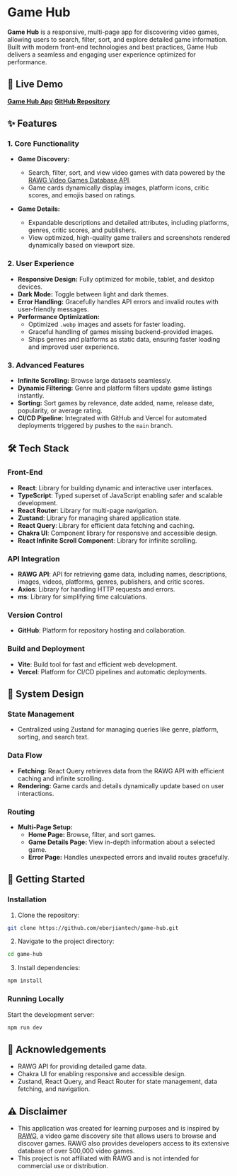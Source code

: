 # Game Hub

**Game Hub** is a responsive, multi-page app for discovering video games, allowing users to search, filter, sort, and explore detailed game information. Built with modern front-end technologies and best practices, Game Hub delivers a seamless and engaging user experience optimized for performance.

## 🚀 Live Demo

<a href="https://game-hub-eb.com" target="_blank" rel="noopener noreferrer">**Game Hub App**</a>
<a href="https://github.com/eborjiantech/game-hub" target="_blank" rel="noopener noreferrer">**GitHub Repository**</a>

## ✨ Features

### **1. Core Functionality**

- **Game Discovery:**

  - Search, filter, sort, and view video games with data powered by the <a href="https://rawg.io/apidocs" target="_blank" rel="noopener noreferrer">RAWG Video Games Database API</a>.
  - Game cards dynamically display images, platform icons, critic scores, and emojis based on ratings.

- **Game Details:**
  - Expandable descriptions and detailed attributes, including platforms, genres, critic scores, and publishers.
  - View optimized, high-quality game trailers and screenshots rendered dynamically based on viewport size.

### **2. User Experience**

- **Responsive Design:** Fully optimized for mobile, tablet, and desktop devices.
- **Dark Mode:** Toggle between light and dark themes.
- **Error Handling:** Gracefully handles API errors and invalid routes with user-friendly messages.
- **Performance Optimization:**
  - Optimized `.webp` images and assets for faster loading.
  - Graceful handling of games missing backend-provided images.
  - Ships genres and platforms as static data, ensuring faster loading and improved user experience.

### **3. Advanced Features**

- **Infinite Scrolling:** Browse large datasets seamlessly.
- **Dynamic Filtering:** Genre and platform filters update game listings instantly.
- **Sorting:** Sort games by relevance, date added, name, release date, popularity, or average rating.
- **CI/CD Pipeline:** Integrated with GitHub and Vercel for automated deployments triggered by pushes to the `main` branch.

## 🛠️ Tech Stack

### **Front-End**

- **React**: Library for building dynamic and interactive user interfaces.
- **TypeScript**: Typed superset of JavaScript enabling safer and scalable development.
- **React Router**: Library for multi-page navigation.
- **Zustand**: Library for managing shared application state.
- **React Query**: Library for efficient data fetching and caching.
- **Chakra UI**: Component library for responsive and accessible design.
- **React Infinite Scroll Component**: Library for infinite scrolling.

### **API Integration**

- **RAWG API**: API for retrieving game data, including names, descriptions, images, videos, platforms, genres, publishers, and critic scores.
- **Axios**: Library for handling HTTP requests and errors.
- **ms**: Library for simplifying time calculations.

### **Version Control**

- **GitHub**: Platform for repository hosting and collaboration.

### **Build and Deployment**

- **Vite**: Build tool for fast and efficient web development.
- **Vercel**: Platform for CI/CD pipelines and automatic deployments.

## 🧩 System Design

### **State Management**

- Centralized using Zustand for managing queries like genre, platform, sorting, and search text.

### **Data Flow**

- **Fetching:** React Query retrieves data from the RAWG API with efficient caching and infinite scrolling.
- **Rendering:** Game cards and details dynamically update based on user interactions.

### **Routing**

- **Multi-Page Setup:**
  - **Home Page:** Browse, filter, and sort games.
  - **Game Details Page:** View in-depth information about a selected game.
  - **Error Page:** Handles unexpected errors and invalid routes gracefully.

## 🚦 Getting Started

### **Installation**

1. Clone the repository:

```bash
git clone https://github.com/eborjiantech/game-hub.git
```

2. Navigate to the project directory:

```bash
cd game-hub
```

3. Install dependencies:

```bash
npm install
```

### **Running Locally**

Start the development server:

```bash
npm run dev
```

## 🌟 Acknowledgements

- RAWG API for providing detailed game data.
- Chakra UI for enabling responsive and accessible design.
- Zustand, React Query, and React Router for state management, data fetching, and navigation.

## ⚠️ Disclaimer

- This application was created for learning purposes and is inspired by <a href="https://rawg.io" target="_blank" rel="noopener noreferrer">RAWG</a>, a video game discovery site that allows users to browse and discover games. RAWG also provides developers access to its extensive database of over 500,000 video games.
- This project is not affiliated with RAWG and is not intended for commercial use or distribution.
